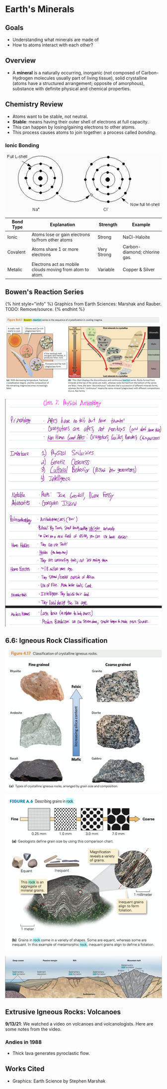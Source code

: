 # Earth's Minerals

## Goals

* Understanding what minerals are made of
* How to atoms interact with each other?

## Overview

* A **mineral** is a naturally occurring, inorganic (not composed of Carbon-Hydrogen molecules usually part of living tissue), solid crystalline (atoms have a structured arrangement; opposite of amorphous), substance with definite physical and chemical properties.

## Chemistry Review

* Atoms want to be stable, not neutral.
* **Stable**: means having their outer shell of electrons at full capacity.
* This can happen by losing/gaining electrons to other atoms.
* This process causes atoms to join together: a process called _bonding_.

### Ionic Bonding

![](<../../.gitbook/assets/image (590).png>)

| Bond Type | Explanation                                              | Strength    | Example                       |
| --------- | -------------------------------------------------------- | ----------- | ----------------------------- |
| Ionic     | Atoms lose or gain electrons to/from other atoms         | Strong      | NaCl-Haloite                  |
| Covalent  | Atoms share 1 or more electrons                          | Very Strong | Carbon-diamond; chlorine gas. |
| Metalic   | Electrons act as mobile clouds moving from atom to atom. | Variable    | Copper & Silver               |

## Bowen's Reaction Series

{% hint style="info" %}
Graphics from Earth Sciences: Marshak and Rauber. TODO: Remove/source.
{% endhint %}

![](<../../.gitbook/assets/image (617).png>)

![](<../../.gitbook/assets/image (615).png>)

## 6.6: Igneous Rock Classification

![](<../../.gitbook/assets/image (620).png>)

![](<../../.gitbook/assets/image (618).png>)

![](<../../.gitbook/assets/image (619).png>)

## Extrusive Igneous Rocks: Volcanoes

**9/13/21**: We watched a video on volcanoes and volcanologists. Here are some notes from the video.

### Andies in 1988

* Thick lava generates pyroclastic flow.

##

## Works Cited

* Graphics: Earth Science by Stephen Marshak
